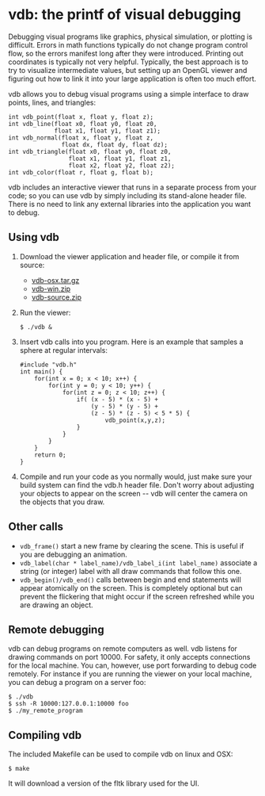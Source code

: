 vdb: the printf of visual debugging
===================================

Debugging visual programs like graphics, physical simulation, or
plotting is difficult. Errors in math functions typically do not change
program control flow, so the errors manifest long after they were
introduced. Printing out coordinates is typically not very helpful.
Typically, the best approach is to try to visualize intermediate values,
but setting up an OpenGL viewer and figuring out how to link it into
your large application is often too much effort.

vdb allows you to debug visual programs using a simple interface to draw
points, lines, and triangles:


```
int vdb_point(float x, float y, float z);
int vdb_line(float x0, float y0, float z0, 
             float x1, float y1, float z1);
int vdb_normal(float x, float y, float z, 
               float dx, float dy, float dz);
int vdb_triangle(float x0, float y0, float z0,
                 float x1, float y1, float z1,
                 float x2, float y2, float z2);
int vdb_color(float r, float g, float b);
```

vdb includes an interactive viewer that runs in a separate process from
your code; so you can use vdb by simply including its stand-alone header
file.  There is no need to link any external libraries into the
application you want to debug.

Using vdb 
---------

1. Download the viewer application and header file, or compile it from
source:

	* [vdb-osx.tar.gz](https://github.com/zdevito/vdb/blob/binaries/vdb-osx.tar.gz?raw=true)
	* [vdb-win.zip](https://github.com/zdevito/vdb/blob/binaries/vdb-win.zip?raw=true)
	* [vdb-source.zip](https://github.com/zdevito/vdb/zipball/master)

2. Run the viewer:
	
	```
	$ ./vdb &
	```

3. Insert vdb calls into you program. Here is an example that samples a
sphere at regular intervals:

	```
	#include "vdb.h"
	int main() {
		for(int x = 0; x < 10; x++) {
			for(int y = 0; y < 10; y++) {
				for(int z = 0; z < 10; z++) {
					if( (x - 5) * (x - 5) + 
						(y - 5) * (y - 5) + 
						(z - 5) * (z - 5) < 5 * 5) {
							vdb_point(x,y,z);
					}
				}
			}
		}
		return 0;
	}
	```

4. Compile and run your code as you normally would, just make sure your
build system can find the vdb.h header file. Don't worry about adjusting
your objects to appear on the screen -- vdb will center the camera on
the objects that you draw.

Other calls
-----------
* `vdb_frame()` start a new frame by clearing the scene. This is useful if you are debugging an animation.
* `vdb_label(char * label_name)/vdb_label_i(int label_name)` associate a string (or integer) label with all draw commands that follow this one.
* `vdb_begin()/vdb_end()` calls between begin and end statements will appear atomically on the screen. This is completely optional but can prevent the flickering that might occur if the screen refreshed while you are drawing an object.

Remote debugging
----------------
vdb can debug programs on remote computers as well. vdb listens for
drawing commands on port 10000. For safety, it only accepts connections
for the local machine. You can, however, use port forwarding to debug
code remotely. For instance if you are running the viewer on your local
machine, you can debug a program on a server foo:

```
$ ./vdb
$ ssh -R 10000:127.0.0.1:10000 foo
$ ./my_remote_program
```

Compiling vdb
-------------

The included Makefile can be used to compile vdb on linux and OSX:

```
$ make
```

It will download a version of the fltk library used for the UI.



